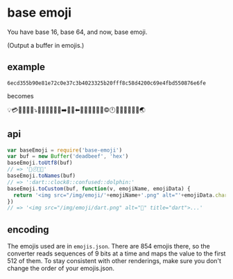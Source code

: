 # base emoji

You have base 16, base 64, and now, base emoji.

(Output a buffer in emojis.)

## example

`6ecd355b90e81e72c0e37c3b4023325b20fff8c58d4200c69e4fbd550876e6fe`

becomes

:bulb::credit_card::baggage_claim::boar::church::dizzy::arrow_heading_down::busstop::construction::department_store::candy::bank::bath::arrow_right::baby_bottle::boar::arrow_left::egg::dvd::cop::children_crossing::battery::100::copyright::clock12::birthday::confounded::blossom::abcd::cake::disappointed::earth_asia:

## api

```js
var baseEmoji = require('base-emoji')
var buf = new Buffer('deadbeef', 'hex')
baseEmoji.toUtf8(buf)
// => '🎯🕗😕🐬'
baseEmoji.toNames(buf)
// => ':dart::clock8::confused::dolphin:'
baseEmoji.toCustom(buf, function(v, emojiName, emojiData) {
  return '<img src="/img/emoji/'+emojiName+'.png" alt="'+emojiData.character+'" title="'+emojiName+'">'
})
// => '<img src="/img/emoji/dart.png" alt="🎯" title="dart">...'
```

## encoding

The emojis used are in `emojis.json`. There are 854 emojis there, so the converter reads sequences of 9 bits at a time and maps the value to the first 512 of them. To stay consistent with other renderings, make sure you don't change the order of your emojis.json.
